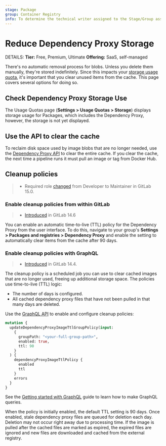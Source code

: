 ```yaml
---
stage: Package
group: Container Registry
info: To determine the technical writer assigned to the Stage/Group associated with this page, see https://handbook.gitlab.com/handbook/product/ux/technical-writing/#assignments
---
```


# Reduce Dependency Proxy Storage

DETAILS:
**Tier:** Free, Premium, Ultimate
**Offering:** SaaS, self-managed

There's no automatic removal process for blobs. Unless you delete them manually, they're stored
indefinitely. Since this impacts your
[storage usage quota](../../usage_quotas.md),
it's important that you clear unused items from the cache. This page covers several options for
doing so.

## Check Dependency Proxy Storage Use

The Usage Quotas page (**Settings > Usage Quotas > Storage**) displays storage usage for Packages, which includes the Dependency Proxy,
however, the storage is not yet displayed.

## Use the API to clear the cache

To reclaim disk space used by image blobs that are no longer needed, use the
[Dependency Proxy API](../../../api/dependency_proxy.md)
to clear the entire cache. If you clear the cache, the next time a pipeline runs it must pull an
image or tag from Docker Hub.

## Cleanup policies

> - Required role [changed](https://gitlab.com/gitlab-org/gitlab/-/issues/350682) from Developer to Maintainer in GitLab 15.0.

### Enable cleanup policies from within GitLab

> - [Introduced](https://gitlab.com/gitlab-org/gitlab/-/issues/340777) in GitLab 14.6

You can enable an automatic time-to-live (TTL) policy for the Dependency Proxy from the user
interface. To do this, navigate to your group's **Settings > Packages and registries > Dependency Proxy**
and enable the setting to automatically clear items from the cache after 90 days.

### Enable cleanup policies with GraphQL

> - [Introduced](https://gitlab.com/gitlab-org/gitlab/-/issues/294187) in GitLab 14.4.

The cleanup policy is a scheduled job you can use to clear cached images that are no longer used,
freeing up additional storage space. The policies use time-to-live (TTL) logic:

- The number of days is configured.
- All cached dependency proxy files that have not been pulled in that many days are deleted.

Use the [GraphQL API](../../../api/graphql/reference/index.md#mutationupdatedependencyproxyimagettlgrouppolicy)
to enable and configure cleanup policies:

```graphql
mutation {
  updateDependencyProxyImageTtlGroupPolicy(input:
    {
      groupPath: "<your-full-group-path>",
      enabled: true,
      ttl: 90
    }
  ) {
    dependencyProxyImageTtlPolicy {
      enabled
      ttl
    }
    errors
  }
}
```

See the [Getting started with GraphQL](../../../api/graphql/getting_started.md)
guide to learn how to make GraphQL queries.

When the policy is initially enabled, the default TTL setting is 90 days. Once enabled, stale
dependency proxy files are queued for deletion each day. Deletion may not occur right away due to
processing time. If the image is pulled after the cached files are marked as expired, the expired
files are ignored and new files are downloaded and cached from the external registry.
